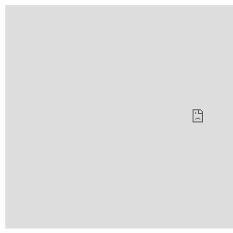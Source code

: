 <iframe width="1276" height="718" src="https://www.youtube.com/embed/Lum3jNE0Td8" title="BeatMate Project Preview" frameborder="0" allow="accelerometer; autoplay; clipboard-write; encrypted-media; gyroscope; picture-in-picture; web-share" referrerpolicy="strict-origin-when-cross-origin" allowfullscreen></iframe>

